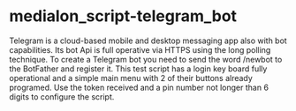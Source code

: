 # medialon_script-telegram_bot
Telegram is a cloud-based mobile and desktop messaging app also with bot capabilities. Its bot Api is full operative via HTTPS using the long polling technique. To create a Telegram bot you need to send the word   /newbot  to the BotFather and register it.   This test script has a login key board fully operational and a simple main menu with 2 of their buttons already programed. Use the token received and a pin number not longer than 6 digits to configure the script.
